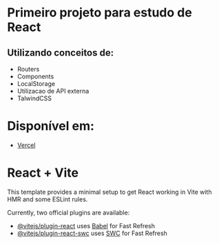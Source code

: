 # Primeiro projeto para estudo de React

## Utilizando conceitos de:

- Routers
- Components
- LocalStorage
- Utilizacao de API externa
- TalwindCSS

# Disponível em:

- [Vercel](https://curso-react-victorwanderley1s-projects.vercel.app/)

# React + Vite

This template provides a minimal setup to get React working in Vite with HMR and some ESLint rules.

Currently, two official plugins are available:

- [@vitejs/plugin-react](https://github.com/vitejs/vite-plugin-react/blob/main/packages/plugin-react/README.md) uses [Babel](https://babeljs.io/) for Fast Refresh
- [@vitejs/plugin-react-swc](https://github.com/vitejs/vite-plugin-react-swc) uses [SWC](https://swc.rs/) for Fast Refresh
